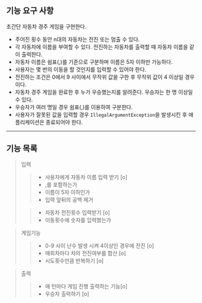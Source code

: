 
## 기능 요구 사항

초간단 자동차 경주 게임을 구현한다.

- 주어진 횟수 동안 n대의 자동차는 전진 또는 멈출 수 있다.
- 각 자동차에 이름을 부여할 수 있다. 전진하는 자동차를 출력할 때 자동차 이름을 같이 출력한다.
- 자동차 이름은 쉼표(,)를 기준으로 구분하며 이름은 5자 이하만 가능하다.
- 사용자는 몇 번의 이동을 할 것인지를 입력할 수 있어야 한다.
- 전진하는 조건은 0에서 9 사이에서 무작위 값을 구한 후 무작위 값이 4 이상일 경우이다.
- 자동차 경주 게임을 완료한 후 누가 우승했는지를 알려준다. 우승자는 한 명 이상일 수 있다.
- 우승자가 여러 명일 경우 쉼표(,)를 이용하여 구분한다.
- 사용자가 잘못된 값을 입력할 경우 `IllegalArgumentException`을 발생시킨 후 애플리케이션은 종료되어야 한다.
------
## 기능 목록

> 입력
>> - 사용자에게 자동차 이름 입력 받기 [o] 
>> - ,를 포함하는가
>> - 이름이 5자 이하인가
>> - 입력 앞뒤의 공백 제거
>
>> - 자동차 전진횟수 입력받기 [o]
>> - 이동횟수에 숫자를 입력했는가

> 게임기능
>>- 0-9 사이 난수 발생 시켜 4이상인 경우에 전진 [o]
>>- 매회차마다 차의 전진여부를 합산 [o]
>>- 시도횟수만큼 반복하기 [o]

> 출력
>>- 매 턴마다 게임 진행 출력하는 기능[o] 
>>- 우승자 출력하기 [o]





